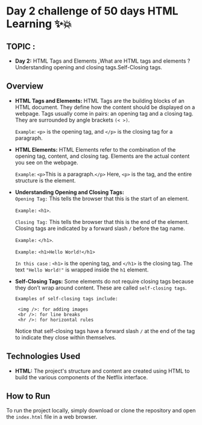 # Day 2 challenge of 50 days HTML Learning ✨💥
## TOPIC :
- **Day 2:** HTML Tags and Elements ,What are HTML tags and elements ? Understanding opening and closing tags.Self-Closing tags.

## Overview
- **HTML Tags and Elements:**   HTML Tags are the building blocks of an HTML document. They define how the content should be displayed on a webpage. Tags usually come in pairs: an opening tag and a closing tag. They are surrounded by angle brackets `(< >)`.


  `Example`:
  `<p>` is the opening tag, 
        and `</p>` is the closing tag for a paragraph.

- **HTML Elements:**    HTML Elements refer to the combination of the opening tag, content, and closing tag. Elements are the actual content you see on the webpage.   

  `Example`:
`<p>`This is a paragraph.`</p>`
   Here, `<p>` is the tag, and the entire structure is the 
     element.

- **Understanding Opening and Closing Tags:**   
  `Opening Tag:` This tells the browser that this is the start of an element. 
  
  `Example:` `<h1>`.

  `Closing Tag:` This tells the browser that this is the end of the element. Closing tags are indicated by a forward slash `/` before the tag name. 
  
  `Example:` `</h1>`.

  `Example:` 
   `<h1>Hello World!</h1>`

  `In this case` : `<h1>` is the opening tag, and `</h1>` is the closing tag. The text `"Hello World!"` is wrapped inside the `h1` element.
  
-  **Self-Closing Tags:**  Some elements do not require closing tags because they don’t wrap around content. These are called 
  `self-closing tags`.
  
    `Examples of self-closing tags include:`

        <img />: for adding images
        <br />: for line breaks
        <hr />: for horizontal rules

    Notice that self-closing tags have a forward slash `/` at the 
    end of the tag to indicate they close within themselves.

## Technologies Used

- **HTML:** The project's structure and content are created using HTML to build the various components of the Netflix interface.


## How to Run

To run the project locally, simply download or clone the repository and open the `index.html` file in a web browser.
